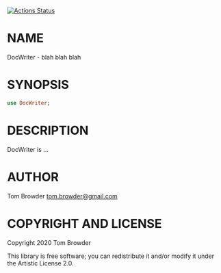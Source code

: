 [![Actions Status](https://github.com/tbrowder/DocWriter/workflows/test/badge.svg)](https://github.com/tbrowder/DocWriter/actions)

NAME
====

DocWriter - blah blah blah

SYNOPSIS
========

```raku
use DocWriter;
```

DESCRIPTION
===========

DocWriter is ...

AUTHOR
======

Tom Browder <tom.browder@gmail.com>

COPYRIGHT AND LICENSE
=====================

Copyright 2020 Tom Browder

This library is free software; you can redistribute it and/or modify it under the Artistic License 2.0.

